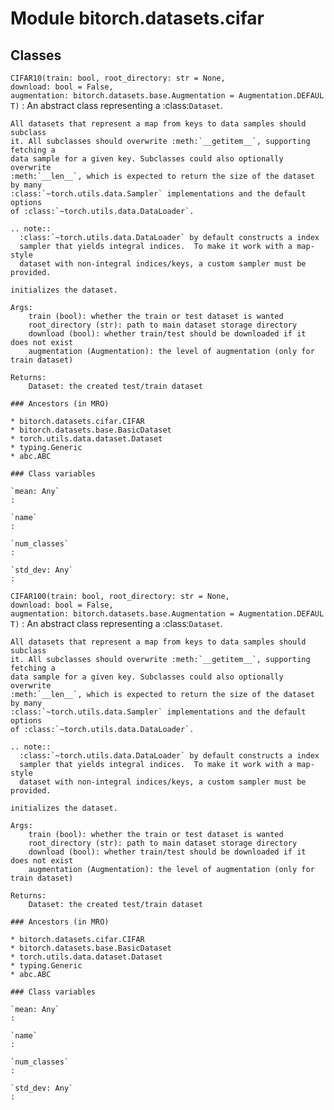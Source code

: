 Module bitorch.datasets.cifar
=============================

Classes
-------

`CIFAR10(train: bool, root_directory: str = None, download: bool = False, augmentation: bitorch.datasets.base.Augmentation = Augmentation.DEFAULT)`
:   An abstract class representing a :class:`Dataset`.
    
    All datasets that represent a map from keys to data samples should subclass
    it. All subclasses should overwrite :meth:`__getitem__`, supporting fetching a
    data sample for a given key. Subclasses could also optionally overwrite
    :meth:`__len__`, which is expected to return the size of the dataset by many
    :class:`~torch.utils.data.Sampler` implementations and the default options
    of :class:`~torch.utils.data.DataLoader`.
    
    .. note::
      :class:`~torch.utils.data.DataLoader` by default constructs a index
      sampler that yields integral indices.  To make it work with a map-style
      dataset with non-integral indices/keys, a custom sampler must be provided.
    
    initializes the dataset.
    
    Args:
        train (bool): whether the train or test dataset is wanted
        root_directory (str): path to main dataset storage directory
        download (bool): whether train/test should be downloaded if it does not exist
        augmentation (Augmentation): the level of augmentation (only for train dataset)
    
    Returns:
        Dataset: the created test/train dataset

    ### Ancestors (in MRO)

    * bitorch.datasets.cifar.CIFAR
    * bitorch.datasets.base.BasicDataset
    * torch.utils.data.dataset.Dataset
    * typing.Generic
    * abc.ABC

    ### Class variables

    `mean: Any`
    :

    `name`
    :

    `num_classes`
    :

    `std_dev: Any`
    :

`CIFAR100(train: bool, root_directory: str = None, download: bool = False, augmentation: bitorch.datasets.base.Augmentation = Augmentation.DEFAULT)`
:   An abstract class representing a :class:`Dataset`.
    
    All datasets that represent a map from keys to data samples should subclass
    it. All subclasses should overwrite :meth:`__getitem__`, supporting fetching a
    data sample for a given key. Subclasses could also optionally overwrite
    :meth:`__len__`, which is expected to return the size of the dataset by many
    :class:`~torch.utils.data.Sampler` implementations and the default options
    of :class:`~torch.utils.data.DataLoader`.
    
    .. note::
      :class:`~torch.utils.data.DataLoader` by default constructs a index
      sampler that yields integral indices.  To make it work with a map-style
      dataset with non-integral indices/keys, a custom sampler must be provided.
    
    initializes the dataset.
    
    Args:
        train (bool): whether the train or test dataset is wanted
        root_directory (str): path to main dataset storage directory
        download (bool): whether train/test should be downloaded if it does not exist
        augmentation (Augmentation): the level of augmentation (only for train dataset)
    
    Returns:
        Dataset: the created test/train dataset

    ### Ancestors (in MRO)

    * bitorch.datasets.cifar.CIFAR
    * bitorch.datasets.base.BasicDataset
    * torch.utils.data.dataset.Dataset
    * typing.Generic
    * abc.ABC

    ### Class variables

    `mean: Any`
    :

    `name`
    :

    `num_classes`
    :

    `std_dev: Any`
    :